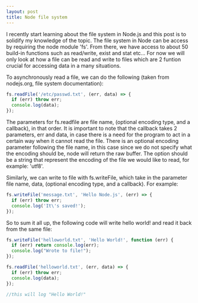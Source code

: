 ```yaml
---
layout: post
title: Node file system
---
```


I recently start learning about the file system in Node.js and this post is to solidify my knowledge of the topic. The file system in Node can be access by requiring the node module 'fs'. From there, we have access to about 50 build-in functions such as read/write, exist and stat etc... For now we will only look at how a file can be read and write to files which are 2 funtion crucial for accessing data in a many situations.

To asynchronously read a file, we can do the following (taken from nodejs.org, file system documentation):

```javascript
fs.readFile('/etc/passwd.txt', (err, data) => {
  if (err) throw err;
  console.log(data);
});
```

The parameters for fs.readfile are file name, (optional encoding type, and a callback), in that order. It is important to note that the callback takes 2 parameters, err and data, in case there is a need for the program to act in a certain way when it cannot read the file. There is an optional encoding parameter following the file name, in this case since we do not specify what the encoding should be, node will return the raw buffer. The option should be a string that represent the encoding of the file we would like to read, for example: 'utf8'.

Similarly, we can write to file with fs.writeFile, which take in the parameter file name, data, (optional encoding type, and a callback). For example: 

```javascript
fs.writeFile('message.txt', 'Hello Node.js', (err) => {
  if (err) throw err;
  console.log('It\'s saved!');
});
```

So to sum it all up, the following code will write hello world! and read it back from the same file:

```javascript
fs.writeFile('helloworld.txt', 'Hello World!', function (err) {
  if (err) return console.log(err);
  console.log("Wrote to file!");
});

fs.readFile('helloworld.txt', (err, data) => {
  if (err) throw err;
  console.log(data);
});

//this will log "Hello World!"

```


